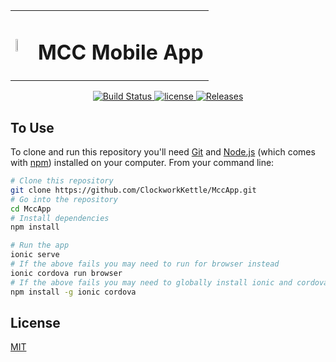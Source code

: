 <table style="border:0px;">
  <tr>
    <td><img src="http://maynoothcc.org/wp-content/uploads/2018/12/MCCLogoandText-webver2018a.png" height="30%"></td>
    <td><h1>MCC Mobile App</h1></td>
  </tr>
</table>

<p align="center">
	<a href="https://github.com/ClockworkKettle/MccApp/" rel="nofollow">
		<img src="https://img.shields.io/badge/build-passing-brightgreen.svg" alt="Build Status">
	</a>
  <a href=https://github.com/ClockworkKettle/MccApp/blob/master/LICENSE">
		<img src="https://img.shields.io/github/license/ClockworkKettle/MccApp.svg" alt="license">
	</a>
	<a href="https://github.com/ClockworkKettle/MccApp/releases">
		<img src="https://img.shields.io/badge/release-v0.0.0-blue.svg" alt="Releases">
	</a>
</p>

## To Use

To clone and run this repository you'll need [Git](https://git-scm.com) and [Node.js](https://nodejs.org/en/download/) (which comes with [npm](http://npmjs.com)) installed on your computer. From your command line:

```bash
# Clone this repository
git clone https://github.com/ClockworkKettle/MccApp.git
# Go into the repository
cd MccApp
# Install dependencies
npm install
```

```bash
# Run the app
ionic serve
# If the above fails you may need to run for browser instead
ionic cordova run browser
# If the above fails you may need to globally install ionic and cordova
npm install -g ionic cordova
```


## License

[MIT](LICENSE)
